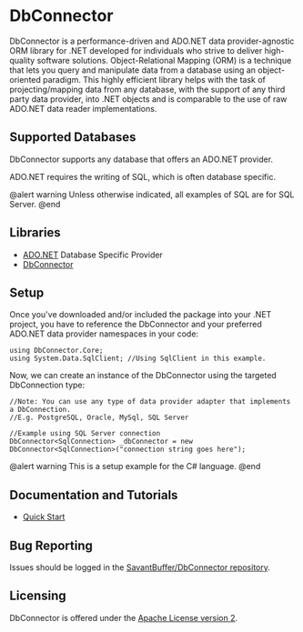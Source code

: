 ﻿# DbConnector

DbConnector is a performance-driven and ADO.NET data provider-agnostic ORM library for .NET developed for individuals who strive to deliver high-quality software solutions. Object-Relational Mapping (ORM) is a technique that lets you query and manipulate data from a database using an object-oriented paradigm. This highly efficient library helps with the task of projecting/mapping data from any database, with the support of any third party data provider, into .NET objects and is comparable to the use of raw ADO.NET data reader implementations. 

## Supported Databases

DbConnector supports any database that offers an ADO.NET provider.

ADO.NET requires the writing of SQL, which is often database specific.

@alert warning
Unless otherwise indicated, all examples of SQL are for SQL Server.
@end

## Libraries

* [ADO.NET](ADO.htm#libraries) Database Specific Provider 
* [DbConnector](https://www.nuget.org/packages/SavantBuffer.DbConnector)

## Setup

Once you've downloaded and/or included the package into your .NET project, you have to reference the DbConnector and your preferred ADO.NET data provider namespaces in your code:
    
    using DbConnector.Core;
    using System.Data.SqlClient; //Using SqlClient in this example.

Now, we can create an instance of the DbConnector using the targeted DbConnection type: 

    //Note: You can use any type of data provider adapter that implements a DbConnection.
    //E.g. PostgreSQL, Oracle, MySql, SQL Server

    //Example using SQL Server connection
    DbConnector<SqlConnection> _dbConnector = new DbConnector<SqlConnection>("connection string goes here");

@alert warning
This is a setup example for the C# language.
@end

## Documentation and Tutorials 

* [Quick Start](https://github.com/SavantBuffer/DbConnector)

## Bug Reporting

Issues should be logged in the [SavantBuffer/DbConnector repository](https://github.com/SavantBuffer/DbConnector/issues).

## Licensing

DbConnector is offered under the [Apache License version 2](http://www.apache.org/licenses/LICENSE-2.0).